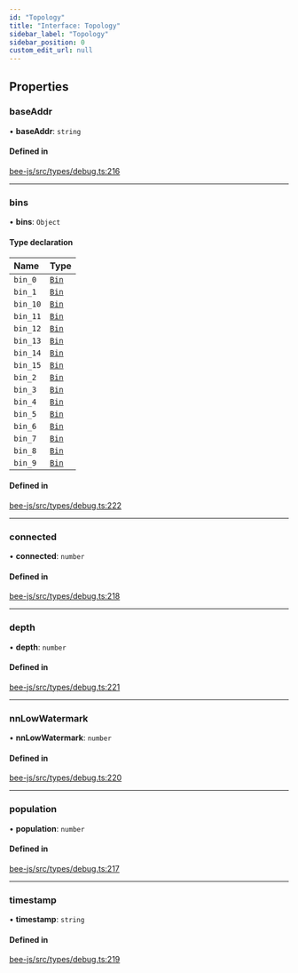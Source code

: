 ```yaml
---
id: "Topology"
title: "Interface: Topology"
sidebar_label: "Topology"
sidebar_position: 0
custom_edit_url: null
---
```


## Properties

### baseAddr

• **baseAddr**: `string`

#### Defined in

[bee-js/src/types/debug.ts:216](https://github.com/ethersphere/bee-js/blob/2c8b9d1/src/types/debug.ts#L216)

___

### bins

• **bins**: `Object`

#### Type declaration

| Name | Type |
| :------ | :------ |
| `bin_0` | [`Bin`](Bin.md) |
| `bin_1` | [`Bin`](Bin.md) |
| `bin_10` | [`Bin`](Bin.md) |
| `bin_11` | [`Bin`](Bin.md) |
| `bin_12` | [`Bin`](Bin.md) |
| `bin_13` | [`Bin`](Bin.md) |
| `bin_14` | [`Bin`](Bin.md) |
| `bin_15` | [`Bin`](Bin.md) |
| `bin_2` | [`Bin`](Bin.md) |
| `bin_3` | [`Bin`](Bin.md) |
| `bin_4` | [`Bin`](Bin.md) |
| `bin_5` | [`Bin`](Bin.md) |
| `bin_6` | [`Bin`](Bin.md) |
| `bin_7` | [`Bin`](Bin.md) |
| `bin_8` | [`Bin`](Bin.md) |
| `bin_9` | [`Bin`](Bin.md) |

#### Defined in

[bee-js/src/types/debug.ts:222](https://github.com/ethersphere/bee-js/blob/2c8b9d1/src/types/debug.ts#L222)

___

### connected

• **connected**: `number`

#### Defined in

[bee-js/src/types/debug.ts:218](https://github.com/ethersphere/bee-js/blob/2c8b9d1/src/types/debug.ts#L218)

___

### depth

• **depth**: `number`

#### Defined in

[bee-js/src/types/debug.ts:221](https://github.com/ethersphere/bee-js/blob/2c8b9d1/src/types/debug.ts#L221)

___

### nnLowWatermark

• **nnLowWatermark**: `number`

#### Defined in

[bee-js/src/types/debug.ts:220](https://github.com/ethersphere/bee-js/blob/2c8b9d1/src/types/debug.ts#L220)

___

### population

• **population**: `number`

#### Defined in

[bee-js/src/types/debug.ts:217](https://github.com/ethersphere/bee-js/blob/2c8b9d1/src/types/debug.ts#L217)

___

### timestamp

• **timestamp**: `string`

#### Defined in

[bee-js/src/types/debug.ts:219](https://github.com/ethersphere/bee-js/blob/2c8b9d1/src/types/debug.ts#L219)
